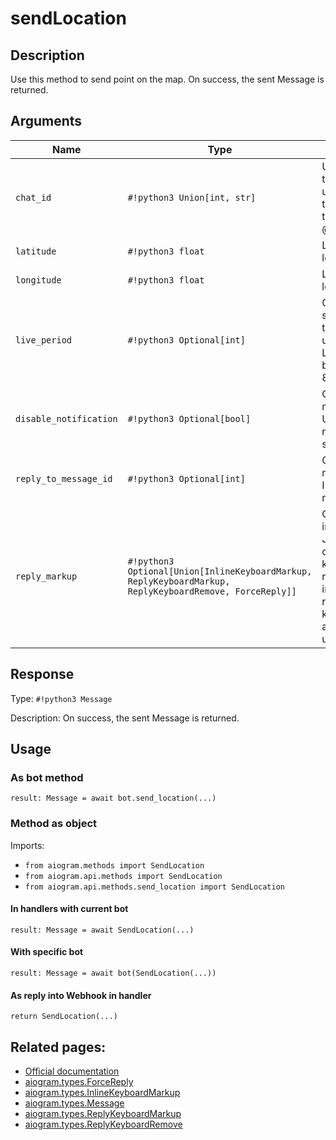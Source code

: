 # sendLocation

## Description

Use this method to send point on the map. On success, the sent Message is returned.


## Arguments

| Name | Type | Description |
| - | - | - |
| `chat_id` | `#!python3 Union[int, str]` | Unique identifier for the target chat or username of the target channel (in the format @channelusername) |
| `latitude` | `#!python3 float` | Latitude of the location |
| `longitude` | `#!python3 float` | Longitude of the location |
| `live_period` | `#!python3 Optional[int]` | Optional. Period in seconds for which the location will be updated (see Live Locations, should be between 60 and 86400. |
| `disable_notification` | `#!python3 Optional[bool]` | Optional. Sends the message silently. Users will receive a notification with no sound. |
| `reply_to_message_id` | `#!python3 Optional[int]` | Optional. If the message is a reply, ID of the original message |
| `reply_markup` | `#!python3 Optional[Union[InlineKeyboardMarkup, ReplyKeyboardMarkup, ReplyKeyboardRemove, ForceReply]]` | Optional. Additional interface options. A JSON-serialized object for an inline keyboard, custom reply keyboard, instructions to remove reply keyboard or to force a reply from the user. |



## Response

Type: `#!python3 Message`

Description: On success, the sent Message is returned.


## Usage

### As bot method

```python3
result: Message = await bot.send_location(...)
```

### Method as object

Imports:

- `from aiogram.methods import SendLocation`
- `from aiogram.api.methods import SendLocation`
- `from aiogram.api.methods.send_location import SendLocation`

#### In handlers with current bot
```python3
result: Message = await SendLocation(...)
```

#### With specific bot
```python3
result: Message = await bot(SendLocation(...))
```
#### As reply into Webhook in handler
```python3
return SendLocation(...)
```


## Related pages:

- [Official documentation](https://core.telegram.org/bots/api#sendlocation)
- [aiogram.types.ForceReply](../types/force_reply.md)
- [aiogram.types.InlineKeyboardMarkup](../types/inline_keyboard_markup.md)
- [aiogram.types.Message](../types/message.md)
- [aiogram.types.ReplyKeyboardMarkup](../types/reply_keyboard_markup.md)
- [aiogram.types.ReplyKeyboardRemove](../types/reply_keyboard_remove.md)
